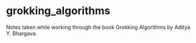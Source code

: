 # grokking_algorithms
Notes taken while working through the book Grokking Algorithms by Aditya Y. Bhargava.

